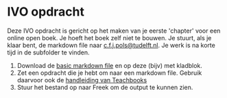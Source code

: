 # IVO opdracht

Deze IVO opdracht is gericht op het maken van je eerste 'chapter' voor een online open boek. Je hoeft het boek zelf niet te bouwen. Je stuurt, als je klaar bent, de markdown file naar c.f.j.pols@tudelft.nl. Je werk is na korte tijd in de subfolder te vinden.

1. Download de [basic markdown file](./basic.md) en op deze (bijv) met kladblok.
2. Zet een opdracht die je hebt om naar een markdown file. Gebruik daarvoor ook de [handleiding van Teachbooks](https://teachbooks.tudelft.nl/jupyter-book-manual/basic-features/overview.html)
3. Stuur het bestand op naar Freek om de output te kunnen zien.